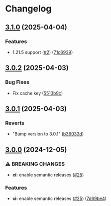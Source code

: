# Changelog

## [3.1.0](https://github.com/null2264/mc-runtime-test/compare/3.0.2...3.1.0) (2025-04-04)


### Features

* 1.21.5 support ([#2](https://github.com/null2264/mc-runtime-test/issues/2)) ([71c6939](https://github.com/null2264/mc-runtime-test/commit/71c6939340d9b1d840c02c9f8b30ad79dd4a3925))

## [3.0.2](https://github.com/null2264/mc-runtime-test/compare/3.0.1...3.0.2) (2025-04-03)


### Bug Fixes

* Fix cache key ([5513b9c](https://github.com/null2264/mc-runtime-test/commit/5513b9cf3ee3b13a85427d57cf3389eddc1a9098))

## [3.0.1](https://github.com/null2264/mc-runtime-test/compare/3.0.0...3.0.1) (2025-04-03)


### Reverts

* "Bump version to 3.0.1" ([b36033d](https://github.com/null2264/mc-runtime-test/commit/b36033da945679c37bceb032c535aede04ea3419))

## [3.0.0](https://github.com/headlesshq/mc-runtime-test/compare/2.4.2...3.0.0) (2024-12-05)


### ⚠ BREAKING CHANGES

* **ci:** enable semantic releases ([#25](https://github.com/headlesshq/mc-runtime-test/issues/25))

### Features

* **ci:** enable semantic releases ([#25](https://github.com/headlesshq/mc-runtime-test/issues/25)) ([7d69be4](https://github.com/headlesshq/mc-runtime-test/commit/7d69be4f6a3c0481748551463ff381674be39845))
